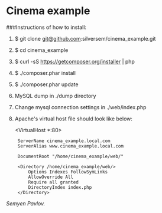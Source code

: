 Cinema example
==============

###Instructions of how to install:

1) $ git clone git@github.com:silversem/cinema_example.git

2) $ cd cinema_example

3) $ curl -sS https://getcomposer.org/installer | php

4) $ ./composer.phar install

5) $ ./composer.phar update

6) MySQL dump in ./dump directory

7) Change mysql connection settings in ./web/index.php

8) Apache's virtual host file should look like below:

    <VirtualHost *:80>

        ServerName cinema_example.local.com
        ServerAlias www.cinema_example.local.com

        DocumentRoot "/home/cinema_example/web/"

        <Directory /home/cinema_example/web/>
            Options Indexes FollowSymLinks
            AllowOverride All
            Require all granted
            DirectoryIndex index.php
        </Directory>

    </VirtualHost>


*Semyen Pavlov.*
